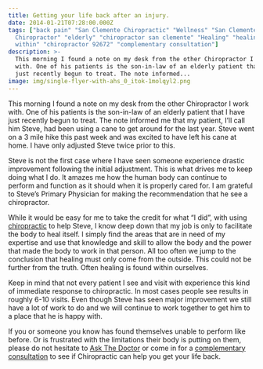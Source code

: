 ```yaml
---
title: Getting your life back after an injury.
date: 2014-01-21T07:28:00.000Z
tags: ["back pain" "San Clemente Chiropractic" "Wellness" "San Clemente
  Chiropractor" "elderly" "chiropractor san clemente" "Healing" "healing from
  within" "chiropractor 92672" "complementary consultation"]
description: >-
  This morning I found a note on my desk from the other Chiropractor I work
  with. One of his patients is the son-in-law of an elderly patient that I have
  just recently begun to treat. The note informed...
image: img/single-flyer-with-ahs_0_itok-1molqyl2.png
---
```

This morning I found a note on my desk from the other Chiropractor I work with. One of his patients is the son-in-law of an elderly patient that I have just recently begun to treat. The note informed me that my patient, I’ll call him Steve, had been using a cane to get around for the last year. Steve went on a 3 mile hike this past week and was excited to have left his cane at home. I have only adjusted Steve twice prior to this.

Steve is not the first case where I have seen someone experience drastic improvement following the initial adjustment. This is what drives me to keep doing what I do. It amazes me how the human body can continue to perform and function as it should when it is properly cared for. I am grateful to Steve’s Primary Physician for making the recommendation that he see a chiropractor.

While it would be easy for me to take the credit for what “I did”, with using [chiropractic](../index.html "San Clemente Chiropractic") to help Steve, I know deep down that my job is only to facilitate the body to heal itself. I simply find the areas that are in need of my expertise and use that knowledge and skill to allow the body and the power that made the body to work in that person. All too often we jump to the conclusion that healing must only come from the outside. This could not be further from the truth. Often healing is found within ourselves.

Keep in mind that not every patient I see and visit with experience this kind of immediate response to chiropractic. In most cases people see results in roughly 6-10 visits. Even though Steve has seen major improvement we still have a lot of work to do and we will continue to work together to get him to a place that he is happy with.

If you or someone you know has found themselves unable to perform like before. Or is frustrated with the limitations their body is putting on them, please do not hesitate to [](<>)[Ask The Doctor](../ask-doctor.html "Ask the Doctor") or come in for a[](<>) [complementary consultation](../index.html "complementary consultation") to see if Chiropractic can help you get your life back.